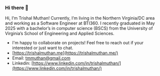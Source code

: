 ### Hi there 👋

Hi, I’m Trishal Muthan! Currently, I’m living in the Northern Virginia/DC area and working as a Software Engineer at BTI360. I recently graduated in May 2025 with a bachelor’s in computer science (BSCS) from the University of Virginia’s School of Engineering and Applied Sciences.
- I'm happy to collaborate on projects! Feel free to reach out if your interested or just want to chat.
- [https://trishalmuthan.me](https://trishalmuthan.me/)
- Email: tmmuthan@gmail.com
- Linkedin: [https://www.linkedin.com/in/trishalmuthan/](https://www.linkedin.com/in/trishalmuthan/)
